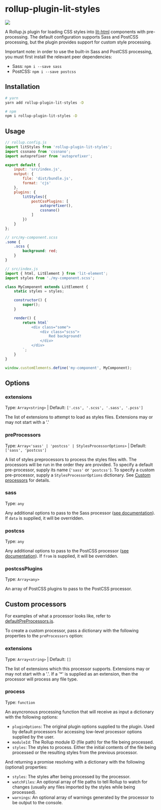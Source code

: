 # rollup-plugin-lit-styles

<p>
    <a href="https://david-dm.org/blake-mealey/rollup-plugin-lit-styles?type=dev" alt="David">
        <img src="https://img.shields.io/david/dev/blake-mealey/rollup-plugin-lit-styles" /></a>
</p>

A Rollup.js plugin for loading CSS styles into [lit-html](https://lit-html.polymer-project.org/) components with pre-processing.
The default configuration supports Sass and PostCSS processing, but the plugin provides
support for custom style processing.

Important note: in order to use the built-in Sass and PostCSS processing, you must first
install the relevant peer dependencies:

* Sass: `npm i --save sass`
* PostCSS: `npm i --save postcss`

## Installation

```sh
# yarn
yarn add rollup-plugin-lit-styles -D

# npm
npm i rollup-plugin-lit-styles -D
```

## Usage

```js
// rollup.config.js
import litStyles from 'rollup-plugin-lit-styles';
import cssnano from 'cssnano';
import autoprefixer from 'autoprefixer';

export default {
    input: 'src/index.js',
    output: {
        file: 'dist/bundle.js',
        format: 'cjs'
    },
    plugins: {
        litStyles({
            postCssPlugins: [
                autoprefixer(),
                cssnano()
            ]
        })
    }
};
```

```scss
// src/my-component.scss
.some {
    .scss {
        background: red;
    }
}
```

```js
// src/index.js
import { html, LitElement } from 'lit-element';
import styles from './my-component.scss';

class MyComponent extends LitElement {
    static styles = styles;

    constructor() {
        super();
    }

    render() {
        return html`
            <div class="some">
                <div class="scss">
                    Red background!
                </div>
            </div>
        `;
    }
}

window.customElements.define('my-component', MyComponent);
```

## Options

### extensions

Type: `Array<string>` | Default: `['.css', '.scss', '.sass', '.pcss']`

The list of extensions to attempt to load as styles files. Extensions may or may not
start with a '.'

### preProcessors

Type: `Array<'sass' | 'postcss' | StylesProcessorOptions>` | Default: `['sass', 'postcss']`

A list of styles preprocessors to process the styles files with. The processors
will be run in the order they are provided. To specify a default pre-processor,
supply its name (`'sass'` or `'postcss'`). To specify a custom pre-processor, supply
a `StylesProcessorOptions` dictionary. See [Custom processors](#custom-processors) for
details.

### sass

Type: `any`

Any additional options to pass to the Sass processor ([see documentation](https://www.npmjs.com/package/sass#api)).
If `data` is supplied, it will be overridden.

### postcss

Type: `any`

Any additional options to pass to the PostCSS processor ([see documentation](http://api.postcss.org/global.html#processOptions)).
If `from` is supplied, it will be overridden.

### postcssPlugins

Type: `Array<any>`

An array of PostCSS plugins to pass to the PostCSS processor.

## Custom processors

For examples of what a processor looks like, refer to [defaultPreProcessors.js](./src/defaultPreProcessors.js).

To create a custom processor, pass a dictionary with the following properties to the
`preProcessors` option:

### extensions

Type: `Array<string>` | Default: `[]`

The list of extensions which this processor supports. Extensions may or may
not start with a '.'. If a '*' is supplied as an extension, then the processor
will process any file type.

### process

Type: `function`

An asyncronous processing function that will receive as input a dictionary with the following options:

* `pluginOptions`: The original plugin options supplied to the plugin. Used by default
  processors for accessing low-level processor options supplied by the user.
* `moduleId`: The Rollup module ID (file path) for the file being processed.
* `styles`: The styles to process. Either the initial contents of the file being
  processed or the resulting styles from the previous processor.

And returning a promise resolving with a dictionary with the following (optional)
properties:

* `styles`: The styles after being processed by the processor.
* `watchFiles`: An optional array of file paths to tell Rollup to watch for changes
  (usually any files imported by the styles while being processed).
* `warnings`: An optional array of warnings generated by the processor to be output to
  the console.
